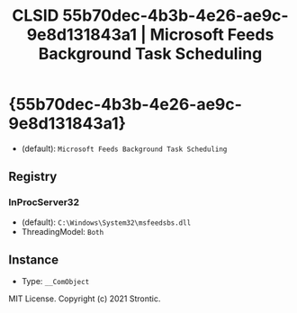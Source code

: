﻿---
title: "CLSID 55b70dec-4b3b-4e26-ae9c-9e8d131843a1 | Microsoft Feeds Background Task Scheduling"
excerpt: What is COM-Object CLSID 55b70dec-4b3b-4e26-ae9c-9e8d131843a1?
---

# {55b70dec-4b3b-4e26-ae9c-9e8d131843a1}

* (default): `Microsoft Feeds Background Task Scheduling`

## Registry


### InProcServer32

* (default): `C:\Windows\System32\msfeedsbs.dll`
* ThreadingModel: `Both`

## Instance

* Type: `__ComObject`

MIT License. Copyright (c) 2021 Strontic.


